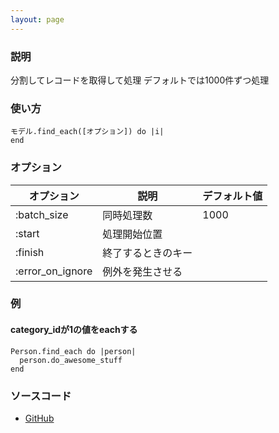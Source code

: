 ```yaml
---
layout: page
---
```

### 説明
分割してレコードを取得して処理
デフォルトでは1000件ずつ処理

### 使い方
    モデル.find_each([オプション]) do |i|
    end

### オプション

オプション            | 説明         | デフォルト値
-----------------|------------|-------
:batch_size      | 同時処理数   | 1000
:start           | 処理開始位置 |
:finish          | 終了するときのキー  |
:error_on_ignore | 例外を発生させる |

### 例
#### category_idが1の値をeachする
    Person.find_each do |person|
      person.do_awesome_stuff
    end

### ソースコード
* [GitHub](https://github.com/rails/rails/blob/f33d52c95217212cbacc8d5e44b5a8e3cdc6f5b3/activerecord/lib/active_record/relation/batches.rb#L67)